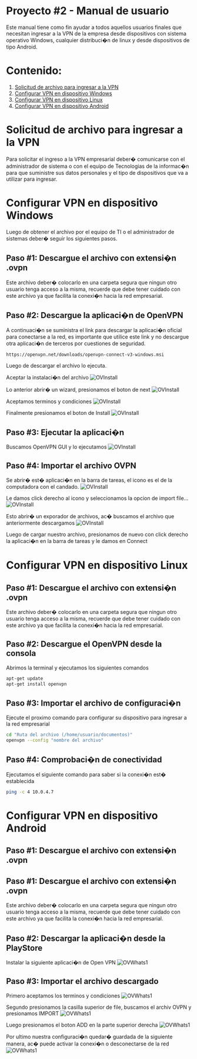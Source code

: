 # Proyecto #2 - Manual de usuario
Este manual tiene como fin ayudar a todos aquellos usuarios finales que necesitan ingresar a la VPN de la empresa desde dispositivos con 
sistema operativo Windows, cualquier distribuci�n de linux y desde dispositivos de tipo Android.

# Contenido:
1. [Solicitud de archivo para ingresar a la VPN](#item1)
2. [Configurar VPN en dispositivo Windows](#item2)
3. [Configurar VPN en dispositivo Linux](#item3)
4. [Configurar VPN en dispositivo Android](#item4)

<a name="item1"></a>
# Solicitud de archivo para ingresar a la VPN
Para solicitar el ingreso a la VPN empresarial deber� comunicarse con el administrador de sistema o con el equipo de Tecnologias de la informac�n
para que suministre sus datos personales y el tipo de dispositivos que va a utilizar para ingresar.

<a name="item2"></a>
# Configurar VPN en dispositivo Windows
Luego de obtener el archivo por el equipo de TI o el administrador de sistemas deber� seguir los siguientes pasos.

## Paso #1: Descargue el archivo con extensi�n .ovpn
Este archivo deber� colocarlo en una carpeta segura que ningun otro usuario tenga acceso a la misma, recuerde que debe tener cuidado con 
este archivo ya que facilita la conexi�n hacia la red empresarial.

## Paso #2: Descargue la aplicaci�n de OpenVPN
A continuaci�n se suministra el link para descargar la aplicaci�n oficial para conectarse a la red, es importante que utilice este link
y no descargue otra aplicaci�n de terceros por cuestiones de seguridad.
```
https://openvpn.net/downloads/openvpn-connect-v3-windows.msi
```
Luego de descargar el archivo lo ejecuta.

Aceptar la instalaci�n del archivo
![OVInstall](./imgs/OVWin1.PNG)

Lo anterior abrir� un wizard, presionamos el boton de next
![OVInstall](./imgs/OVWin2.PNG)

Aceptamos terminos y condiciones
![OVInstall](./imgs/OVWin3.PNG)

Finalmente presionamos el boton de Install
![OVInstall](./imgs/OVWin4.PNG)

## Paso #3: Ejecutar la aplicaci�n 
Buscamos OpenVPN GUI y lo ejecutamos
![OVInstall](./imgs/OVWin5.PNG)

## Paso #4: Importar el archivo OVPN
Se abrir� est� aplicaci�n en la barra de tareas, el icono es el de la computadora con el candado.
![OVInstall](./imgs/OVWin6.PNG)

Le damos click derecho al icono y seleccionamos la opcion de import file...
![OVInstall](./imgs/OVWin7.PNG)

Esto abrir� un exporador de archivos, ac� buscamos el archivo que anteriormente descargamos
![OVInstall](./imgs/OVWin8.PNG)

Luego de cargar nuestro archivo, presionamos de nuevo con click derecho la aplicaci�n en la barra de tareas y le damos en Connect

<a name="item3"></a>
# Configurar VPN en dispositivo Linux

## Paso #1: Descargue el archivo con extensi�n .ovpn
Este archivo deber� colocarlo en una carpeta segura que ningun otro usuario tenga acceso a la misma, recuerde que debe tener cuidado con 
este archivo ya que facilita la conexi�n hacia la red empresarial.

## Paso #2: Descargue el OpenVPN desde la consola
Abrimos la terminal y ejecutamos los siguientes comandos
```bash
apt-get update
apt-get install openvpn
```

## Paso #3: Importar el archivo de configuraci�n
Ejecute el proximo comando para configurar su dispositivo para ingresar a la red empresarial
```bash
cd "Ruta del archivo (/home/usuario/documentos)"
openvpn --config "nombre del archivo"
```

## Paso #4: Comprobaci�n de conectividad
Ejecutamos el siguiente comando para saber si la conexi�n est� establecida
```bash
ping -c 4 10.0.4.7
```

<a name="item4"></a>
# Configurar VPN en dispositivo Android

## Paso #1: Descargue el archivo con extensi�n .ovpn
 ## Paso #1: Descargue el archivo con extensi�n .ovpn
Este archivo deber� colocarlo en una carpeta segura que ningun otro usuario tenga acceso a la misma, recuerde que debe tener cuidado con 
este archivo ya que facilita la conexi�n hacia la red empresarial.

## Paso #2: Descargar la aplicaci�n desde la PlayStore
Instalar la siguiente aplicaci�n de Open VPN
![OVWhats1](./imgs/OVWhats1.jpeg)

## Paso #3: Importar el archivo descargado
Primero aceptamos los terminos y condiciones
![OVWhats1](./imgs/OVWhats2.jpeg)

Segundo presionamos la casilla superior de file, buscamos el archiv OVPN y presionamos IMPORT
![OVWhats1](./imgs/OVWhats3.jpeg)

Luego presionamos el boton ADD en la parte superior derecha
![OVWhats1](./imgs/OVWhats4.jpeg)

Por ultimo nuestra configuraci�n quedar� guardada de la siguiente manera, ac� puede activar la conexi�n o desconectarse de la red 
![OVWhats1](./imgs/OVWhats5.jpeg)